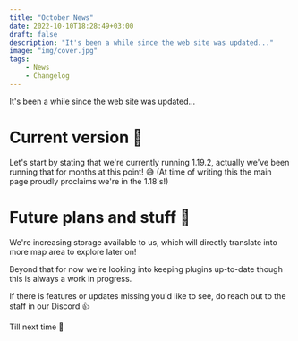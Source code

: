 ```yaml
---
title: "October News"
date: 2022-10-10T18:28:49+03:00
draft: false
description: "It's been a while since the web site was updated..."
image: "img/cover.jpg"
tags:
    - News
    - Changelog
---
```


It's been a while since the web site was updated...
<!--more-->


# Current version 📜

Let's start by stating that we're currently running 1.19.2, actually we've been running
that for months at this point! 😅 (At time of writing this the main page proudly proclaims we're in the 1.18's!)

# Future plans and stuff 🚀

We're increasing storage available to us, which will directly translate into more map area to explore later on!

Beyond that for now we're looking into keeping plugins up-to-date though this is always a work in progress.

If there is features or updates missing you'd like to see, do reach out to the staff in our Discord 👍


Till next time 👋